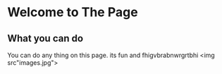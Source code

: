 # Welcome to The Page
## What you can do
You can do any thing on this page. its fun and fhigvbrabnwrgrtbhi
<img src"images.jpg">
